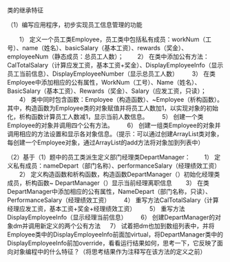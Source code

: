 类的继承特征

（1）编写应用程序，初步实现员工信息管理的功能

　　1）  定义一个员工类Employee，员工类中包括私有成员：workNum（工号）、name（姓名）、basicSalary（基本工资）、rewards（奖金）、employeeNum（静态成员：总员工人数）；
　　2）  在类中添加公有方法：CalTotalSalary（计算应发工资，基本工资+奖金）、DisplayEmployeeInfo（显示员工当前信息）、DisplayEmployeeNumber（显示总员工人数）
　　3）  在类Employee中添加相应的公有属性，WorkNum（工号）、Name（姓名）、BasicSalary（基本工资）、Rewards（奖金）、Salary（应发工资，只读）；
　　4）  类中同时包含函数：Employee（构造函数）、~Employee（析构函数）。其中，构造函数为Employee类的对象赋值并将员工人数加1，以实现对象的初始化，析构函数计算员工人数减1，显示当前人数信息。
　　5）  创建一个类Employee的对象并调用四个公有方法。
　　6） 创建一组类Employee的对象并调用相应的方法设置和显示各对象信息。（提示：可以通过创建ArrayList类对象，每创建一个Employee对象，通过ArrayList的add方法将对象加到列表中） 

（2）基于（1）题中的员工类派生定义部门经理类DepartManager：
　　1）  定义私有成员：nameDepart（部门名称）、performanceSalary（经理绩效工资）
　　2）  定义构造函数和析构函数，构造函数DepartManager（）初始化经理类成员，析构函数~ DepartManager（）显示当前经理离职信息
　　3）  在类DepartManager中添加相应的公有属性，NameDepart（部门名称，只读）、PerformanceSalary（经理绩效工资）
　　4）  重写方法CalTotalSalary（计算经理应发工资，基本工资+奖金+经理绩效工资）
　　5）  重写方法DisplayEmployeeInfo（显示经理当前信息）
　　6）  创建DepartManager的对象dm并调用新定义的两个公有方法
　 7） 试着把dm也加到数组列表中，并将Employee类中的DisplayEmployeeInfo前面加virtual，将DepartManager类中的DisplayEmployeeInfo前加override，看看运行结果如何，思考一下，它反映了面向对象编程中的什么特征？（将思考结果作为注释写在该方法的定义之前）
